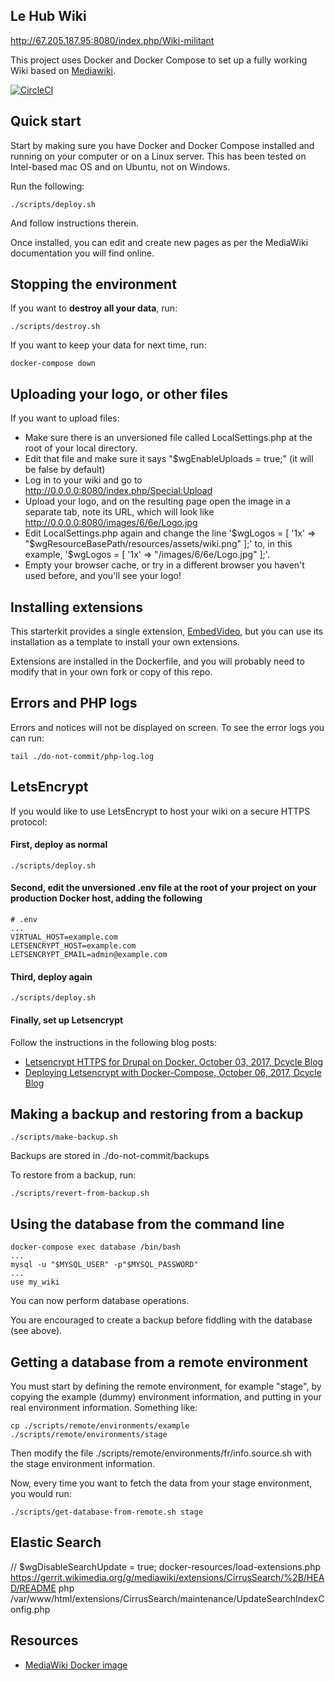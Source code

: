 Le Hub Wiki
-----

http://67.205.187.95:8080/index.php/Wiki-militant

This project uses Docker and Docker Compose to set up a fully working Wiki based on [Mediawiki](https://www.mediawiki.org/wiki/MediaWiki).

[![CircleCI](https://dl.circleci.com/status-badge/img/gh/LeHubca/lehub-mediawiki/tree/master.svg?style=svg)](https://dl.circleci.com/status-badge/redirect/gh/LeHubca/lehub-mediawiki/tree/master)

Quick start
-----

Start by making sure you have Docker and Docker Compose installed and running on your computer or on a Linux server. This has been tested on Intel-based mac OS and on Ubuntu, not on Windows.

Run the following:

    ./scripts/deploy.sh

And follow instructions therein.

Once installed, you can edit and create new pages as per the MediaWiki documentation you will find online.

Stopping the environment
-----

If you want to **destroy all your data**, run:

    ./scripts/destroy.sh

If you want to keep your data for next time, run:

    docker-compose down

Uploading your logo, or other files
-----

If you want to upload files:

* Make sure there is an unversioned file called LocalSettings.php at the root of your local directory.
* Edit that file and make sure it says "$wgEnableUploads = true;" (it will be false by default)
* Log in to your wiki and go to http://0.0.0.0:8080/index.php/Special:Upload
* Upload your logo, and on the resulting page open the image in a separate tab, note its URL, which will look like http://0.0.0.0:8080/images/6/6e/Logo.jpg
* Edit LocalSettings.php again and change the line '$wgLogos = [ '1x' => "$wgResourceBasePath/resources/assets/wiki.png" ];' to, in this example, '$wgLogos = [ '1x' => "/images/6/6e/Logo.jpg" ];'.
* Empty your browser cache, or try in a different browser you haven't used before, and you'll see your logo!

Installing extensions
-----

This starterkit provides a single extension, [EmbedVideo](https://www.mediawiki.org/wiki/Extension:EmbedVideo#Installation), but you can use its installation as a template to install your own extensions.

Extensions are installed in the Dockerfile, and you will probably need to modify that in your own fork or copy of this repo.

Errors and PHP logs
-----

Errors and notices will not be displayed on screen. To see the error logs you can run:

    tail ./do-not-commit/php-log.log

LetsEncrypt
-----

If you would like to use LetsEncrypt to host your wiki on a secure HTTPS protocol:

#### First, deploy as normal

    ./scripts/deploy.sh

#### Second, edit the unversioned .env file at the root of your project on your production Docker host, adding the following

    # .env
    ...
    VIRTUAL_HOST=example.com
    LETSENCRYPT_HOST=example.com
    LETSENCRYPT_EMAIL=admin@example.com

#### Third, deploy again

    ./scripts/deploy.sh

#### Finally, set up Letsencrypt

Follow the instructions in the following blog posts:

* [Letsencrypt HTTPS for Drupal on Docker, October 03, 2017, Dcycle Blog](https://blog.dcycle.com/blog/170a6078/letsencrypt-drupal-docker/)
* [Deploying Letsencrypt with Docker-Compose, October 06, 2017, Dcycle Blog](https://blog.dcycle.com/blog/7f3ea9e1/letsencrypt-docker-compose/)

Making a backup and restoring from a backup
-----

    ./scripts/make-backup.sh

Backups are stored in ./do-not-commit/backups

To restore from a backup, run:

    ./scripts/revert-from-backup.sh

Using the database from the command line
-----

    docker-compose exec database /bin/bash
    ...
    mysql -u "$MYSQL_USER" -p"$MYSQL_PASSWORD"
    ...
    use my_wiki

You can now perform database operations.

You are encouraged to create a backup before fiddling with the database (see above).

Getting a database from a remote environment
-----

You must start by defining the remote environment, for example "stage", by copying the example (dummy) environment information, and putting in your real environment information. Something like:

    cp ./scripts/remote/environments/example ./scripts/remote/environments/stage

Then modify the file ./scripts/remote/environments/fr/info.source.sh with the stage environment information.

Now, every time you want to fetch the data from your stage environment, you would run:

    ./scripts/get-database-from-remote.sh stage

Elastic Search
-----
// $wgDisableSearchUpdate = true;
docker-resources/load-extensions.php
https://gerrit.wikimedia.org/g/mediawiki/extensions/CirrusSearch/%2B/HEAD/README
php /var/www/html/extensions/CirrusSearch/maintenance/UpdateSearchIndexConfig.php

Resources
-----

* [MediaWiki Docker image](https://hub.docker.com/_/mediawiki)
